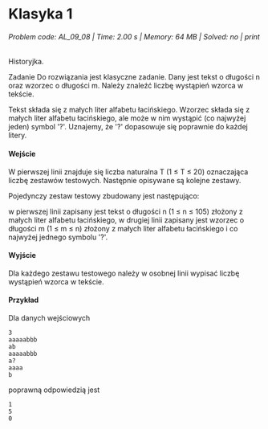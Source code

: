 # Klasyka 1
###### Problem code: AL_09_08 \| Time: 2.00 s \| Memory: 64 MB \| Solved: no \| print

Historyjka.

Zadanie
Do rozwiązania jest klasyczne zadanie. Dany jest tekst o długości n oraz wzorzec o długości m. Należy znaleźć liczbę wystąpień wzorca w tekście.

Tekst składa się z małych liter alfabetu łacińskiego. Wzorzec składa się z małych liter alfabetu łacińskiego, ale może w nim wystąpić (co najwyżej jeden) symbol '?'. Uznajemy, że '?' dopasowuje się poprawnie do każdej litery.

#### Wejście
W pierwszej linii znajduje się liczba naturalna T (1 ≤ T ≤ 20) oznaczająca liczbę zestawów testowych. Następnie opisywane są kolejne zestawy.

Pojedynczy zestaw testowy zbudowany jest następująco:

w pierwszej linii zapisany jest tekst o długości n (1 ≤ n ≤ 105) złożony z małych liter alfabetu łacińskiego,
w drugiej linii zapisany jest wzorzec o długości m (1 ≤ m ≤ n) złożony z małych liter alfabetu łacińskiego i co najwyżej jednego symbolu '?'.
#### Wyjście
Dla każdego zestawu testowego należy w osobnej linii wypisać liczbę wystąpień wzorca w tekście.

#### Przykład
Dla danych wejściowych

```
3
aaaaabbb
ab
aaaaabbb
a?
aaaa
b
```
poprawną odpowiedzią jest
```
1
5
0
```
